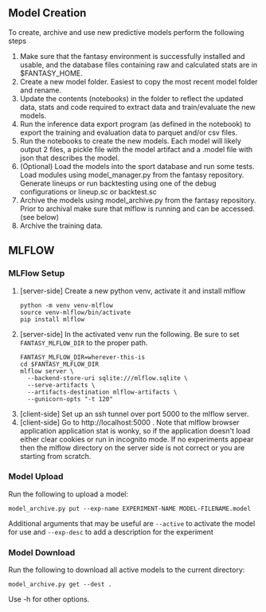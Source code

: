 ## Model Creation
To create, archive and use new predictive models perform the following steps

1. Make sure that the fantasy environment is successfully installed and usable, and the 
database files containing raw and calculated stats are in $FANTASY_HOME.
1. Create a new model folder. Easiest to copy the most recent model folder and rename.
1. Update the contents (notebooks) in the folder to reflect the updated data, stats and
code required to extract data and train/evaluate the new models.
1. Run the inference data export program (as defined in the notebook) to export the training
and evaluation data to parquet and/or csv files.
1. Run the notebooks to create the new models. Each model will likely output 2 files,
a pickle file with the model artifact and a .model file with json that describes the model.
1. (Optional) Load the models into the sport database and run some tests. Load modules using 
model_manager.py from the fantasy repository. Generate lineups or run backtesting using one
of the debug configurations or lineup.sc or backtest.sc
1. Archive the models using model_archive.py from the fantasy repository. Prior to archival make sure that mlflow is running and can be accessed. (see below)
1. Archive the training data.

## MLFLOW

### MLFlow Setup
1. [server-side] Create a new python venv, activate it and install mlflow
    ```
    python -m venv venv-mlflow
    source venv-mlflow/bin/activate
    pip install mlflow
    ```
1. [server-side] In the activated venv run the following. Be sure to set `FANTASY_MLFLOW_DIR` to the proper path.
    ```
    FANTASY_MLFLOW_DIR=wherever-this-is
    cd $FANTASY_MLFLOW_DIR
    mlflow server \
      --backend-store-uri sqlite:///mlflow.sqlite \
      --serve-artifacts \
      --artifacts-destination mlflow-artifacts \
      --gunicorn-opts "-t 120"
    ```
1. [client-side] Set up an ssh tunnel over port 5000 to the mlflow server.
1. [client-side] Go to http://localhost:5000 . Note that mlflow browser application
application stat is wonky, so if the application doesn't load either clear cookies
or run in incognito mode. If no experiments appear then the mlflow directory on the
server side is not correct or you are starting from scratch.

### Model Upload
Run the following to upload a model:
```
model_archive.py put --exp-name EXPERIMENT-NAME MODEL-FILENAME.model
```
Additional arguments that may be useful are `--active` to activate the model for use
and `--exp-desc` to add a description for the experiment

### Model Download
Run the following to download all active models to the current directory:
```
model_archive.py get --dest .
```
Use -h for other options.